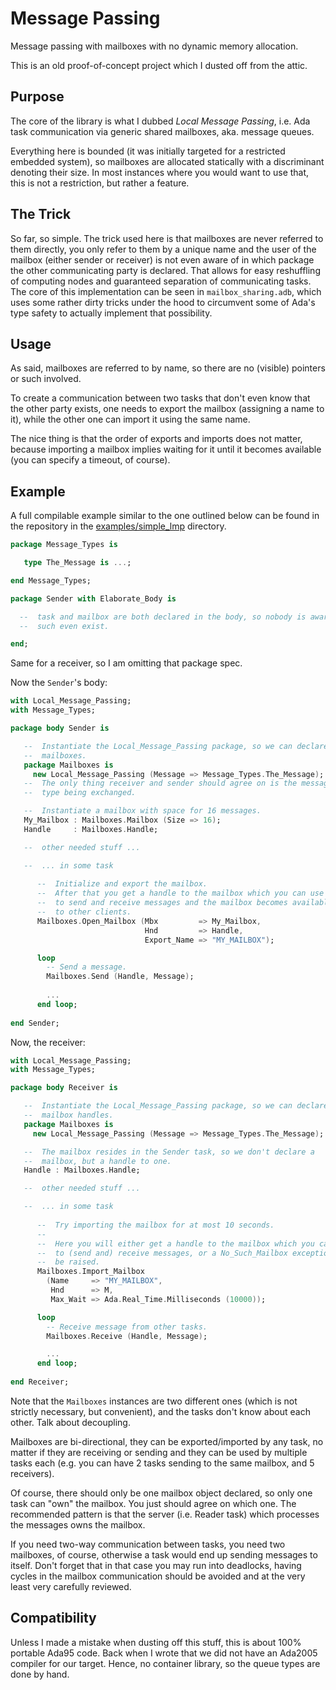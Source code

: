 # Message Passing
Message passing with mailboxes with no dynamic memory allocation.

This is an old proof-of-concept project which I dusted off from the attic.

## Purpose

The core of the library is what I dubbed *Local Message Passing*, i.e.
Ada task communication via generic shared mailboxes, aka. message queues.

Everything here is bounded (it was initially targeted for a restricted embedded
system), so mailboxes are allocated statically with a discriminant denoting
their size. In most instances where you would want to use that, this is not a
restriction, but rather a feature.

## The Trick

So far, so simple. The trick used here is that mailboxes are never referred to
them directly, you only refer to them by a unique name and the user of the
mailbox (either sender or receiver) is not even aware of in which package the
other communicating party is declared. That allows for easy reshuffling of
computing nodes and guaranteed separation of communicating tasks. The core of
this implementation can be seen in `mailbox_sharing.adb`, which uses some
rather dirty tricks under the hood to circumvent some of Ada's type safety to
actually implement that possibility.

## Usage

As said, mailboxes are referred to by name, so there are no (visible) pointers
or such involved.

To create a communication between two tasks that don't even know that the other
party exists, one needs to export the mailbox (assigning a name to it), while
the other one can import it using the same name.

The nice thing is that the order of exports and imports does not matter,
because importing a mailbox implies waiting for it until it becomes available
(you can specify a timeout, of course).

## Example

A full compilable example similar to the one outlined below can be found in the
repository in the [examples/simple_lmp](examples/simple_lmp/) directory.

```ada
package Message_Types is

   type The_Message is ...;

end Message_Types;
```

```ada
package Sender with Elaborate_Body is

  --  task and mailbox are both declared in the body, so nobody is aware that
  --  such even exist.

end;
```

Same for a receiver, so I am omitting that package spec.


Now the `Sender`'s body:

```ada
with Local_Message_Passing;
with Message_Types;

package body Sender is

   --  Instantiate the Local_Message_Passing package, so we can declare
   --  mailboxes.
   package Mailboxes is
     new Local_Message_Passing (Message => Message_Types.The_Message);
   --  The only thing receiver and sender should agree on is the message
   --  type being exchanged.

   --  Instantiate a mailbox with space for 16 messages.
   My_Mailbox : Mailboxes.Mailbox (Size => 16);
   Handle     : Mailboxes.Handle;

   --  other needed stuff ...

   --  ... in some task
   
      --  Initialize and export the mailbox.
      --  After that you get a handle to the mailbox which you can use
      --  to send and receive messages and the mailbox becomes available
      --  to other clients.
      Mailboxes.Open_Mailbox (Mbx         => My_Mailbox,
                              Hnd         => Handle,
                              Export_Name => "MY_MAILBOX");

      loop
        -- Send a message.
        Mailboxes.Send (Handle, Message);
        
        ...
      end loop;
   
end Sender;
```

Now, the receiver:

```ada
with Local_Message_Passing;
with Message_Types;

package body Receiver is

   --  Instantiate the Local_Message_Passing package, so we can declare
   --  mailbox handles.
   package Mailboxes is
     new Local_Message_Passing (Message => Message_Types.The_Message);

   --  The mailbox resides in the Sender task, so we don't declare a
   --  mailbox, but a handle to one.
   Handle : Mailboxes.Handle;

   --  other needed stuff ...

   --  ... in some task
   
      --  Try importing the mailbox for at most 10 seconds.
      --
      --  Here you will either get a handle to the mailbox which you can use
      --  to (send and) receive messages, or a No_Such_Mailbox exception will
      --  be raised.
      Mailboxes.Import_Mailbox
        (Name     => "MY_MAILBOX",
         Hnd      => M,
         Max_Wait => Ada.Real_Time.Milliseconds (10000));

      loop
        -- Receive message from other tasks.
        Mailboxes.Receive (Handle, Message);

        ...
      end loop;
   
end Receiver;
```

Note that the `Mailboxes` instances are two different ones (which is not
strictly necessary, but convenient), and the tasks don't know about each
other. Talk about decoupling.

Mailboxes are bi-directional, they can be exported/imported by any task, no
matter if they are receiving or sending and they can be used by multiple tasks
each (e.g. you can have 2 tasks sending to the same mailbox, and 5 receivers).

Of course, there should only be one mailbox object declared, so only one task
can "own" the mailbox. You just should agree on which one. The recommended
pattern is that the server (i.e. Reader task) which processes the messages owns
the mailbox.

If you need two-way communication between tasks, you need two mailboxes, of
course, otherwise a task would end up sending messages to itself.
Don't forget that in that case you may run into deadlocks, having cycles in the
mailbox communication should be avoided and at the very least very carefully
reviewed.

## Compatibility

Unless I made a mistake when dusting off this stuff, this is about 100%
portable Ada95 code. Back when I wrote that we did not have an Ada2005 compiler
for our target. Hence, no container library, so the queue types are done by
hand.
